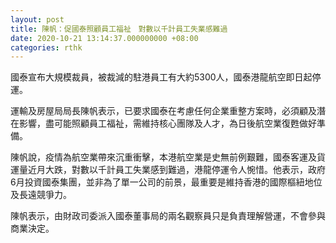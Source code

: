 ```yaml
---
layout: post
title: 陳帆：促國泰照顧員工福祉　對數以千計員工失業感難過
date: 2020-10-21 13:14:37.000000000 +08:00
categories: rthk
---
```


國泰宣布大規模裁員，被裁減的駐港員工有大約5300人，國泰港龍航空即日起停運。

運輸及房屋局局長陳帆表示，已要求國泰在考慮任何企業重整方案時，必須顧及潛在影響，盡可能照顧員工福祉，需維持核心團隊及人才，為日後航空業復甦做好準備。

陳帆說，疫情為航空業帶來沉重衝擊，本港航空業是史無前例艱難，國泰客運及貨運量近月大跌，對數以千計員工失業感到難過，港龍停運令人惋惜。他表示，政府6月投資國泰集團，並非為了單一公司的前景，最重要是維持香港的國際樞紐地位及長遠競爭力。

陳帆表示，由財政司委派入國泰董事局的兩名觀察員只是負責理解營運，不會參與商業決定。
